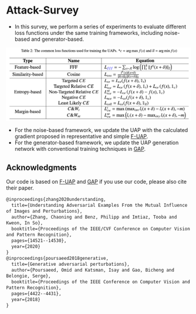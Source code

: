 # Attack-Survey
- In this survey, we perform a series of experiments to evaluate different loss functions under the same training frameworks, including noise-based and generator-based. 
<div align="center">
  <img src="loss.png" width="1000px" />
</div>

- For the noise-based framework, we update the UAP with the calculated gradient proposed in representative and simple [F-UAP](https://openaccess.thecvf.com/content_CVPR_2020/html/Zhang_Understanding_Adversarial_Examples_From_the_Mutual_Influence_of_Images_and_CVPR_2020_paper.html).
- For the generator-based framework, we update the UAP generation network with conventional training techniques in [GAP](https://openaccess.thecvf.com/content_cvpr_2018/html/Poursaeed_Generative_Adversarial_Perturbations_CVPR_2018_paper.html).

## Acknowledgments
Our code is based on [F-UAP](https://github.com/phibenz/uap_virtual_data.pytorch) and [GAP](https://github.com/OmidPoursaeed/Generative_Adversarial_Perturbations)
if you use our code, please also cite their paper.
```
@inproceedings{zhang2020understanding,
  title={Understanding Adversarial Examples From the Mutual Influence of Images and Perturbations},
  author={Zhang, Chaoning and Benz, Philipp and Imtiaz, Tooba and Kweon, In So},
  booktitle={Proceedings of the IEEE/CVF Conference on Computer Vision and Pattern Recognition},
  pages={14521--14530},
  year={2020}
}
@inproceedings{poursaeed2018generative,
  title={Generative adversarial perturbations},
  author={Poursaeed, Omid and Katsman, Isay and Gao, Bicheng and Belongie, Serge},
  booktitle={Proceedings of the IEEE Conference on Computer Vision and Pattern Recognition},
  pages={4422--4431},
  year={2018}
}
```
